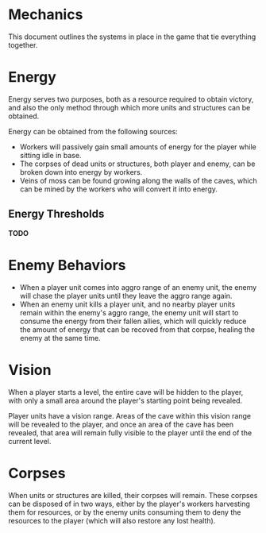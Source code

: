 # Mechanics
This document outlines the systems in place in the game that tie everything together.

# Energy
Energy serves two purposes, both as a resource required to obtain victory, and also the only method through which more units and structures can be obtained.

Energy can be obtained from the following sources:
- Workers will passively gain small amounts of energy for the player while sitting idle in base.
- The corpses of dead units or structures, both player and enemy, can be broken down into energy by workers.
- Veins of moss can be found growing along the walls of the caves, which can be mined by the workers who will convert it into energy.

## Energy Thresholds
**TODO**

# Enemy Behaviors
- When a player unit comes into aggro range of an enemy unit, the enemy will chase the player units until they leave the aggro range again.
- When an enemy unit kills a player unit, and no nearby player units remain within the enemy's aggro range, the enemy unit will start to consume the energy from their fallen allies, which will quickly reduce the amount of energy that can be recoved from that corpse, healing the enemy at the same time.

# Vision
When a player starts a level, the entire cave will be hidden to the player, with only a small area around the player's starting point being revealed.

Player units have a vision range. Areas of the cave within this vision range will be revealed to the player, and once an area of the cave has been revealed, that area will remain fully visible to the player until the end of the current level.

# Corpses
When units or structures are killed, their corpses will remain. These corpses can be disposed of in two ways, either by the player's workers harvesting them for resources, or by the enemy units consuming them to deny the resources to the player (which will also restore any lost health).